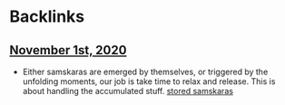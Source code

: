 
# Backlinks
## [November 1st, 2020](<November 1st, 2020.md>)
- Either samskaras are emerged by themselves, or triggered by the unfolding moments, our job is take time to relax and release. This is about handling the accumulated stuff. [stored samskaras](<stored samskaras.md>)

